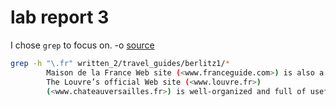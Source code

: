 # lab report 3
I chose `grep` to focus on.
-o [source](https://www.tutorialspoint.com/unix_commands/grep.htm)
```bash
grep -h "\.fr" written_2/travel_guides/berlitz1/*
        Maison de la France Web site (<www.franceguide.com>) is also a
        The Louvre’s official Web site (<www.louvre.fr>)
        (<www.chateauversailles.fr>) is well-organized and full of useful
```
